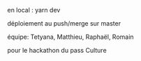 en local : yarn dev

déploiement au push/merge sur master

équipe: Tetyana, Matthieu, Raphaël, Romain

pour le hackathon du pass Culture
